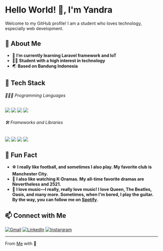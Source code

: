 # Hello World! 👋, I'm Yandra

Welcome to my GitHub profile! I am a student who loves technology, especially web development.

## 🚀 About Me
- 🌱 **I’m currently learning Laravel framework and IoT**
- 🧑🏻 **Student with a high interest in technology**
- 🌏 **Based on Bandung Indonesia**

## 🔧 Tech Stack
###### 👨🏻‍💻 Programming Languages
<img src="https://img.shields.io/badge/HTML5-E34F26?style=for-the-badge&logo=html5&logoColor=white" /> 
<img src="https://img.shields.io/badge/CSS3-1572B6?style=for-the-badge&logo=css3&logoColor=white
s" /> 
<img src="https://img.shields.io/badge/JavaScript-323330?style=for-the-badge&logo=javascript&logoColor=F7DF1E"/> 
<img src="https://img.shields.io/badge/PHP-777BB4?style=for-the-badge&logo=php&logoColor=white
"/> 

###### 🛠 Frameworks and Libraries
<img src="https://img.shields.io/badge/Codeigniter-EF4223?style=for-the-badge&logo=codeigniter&logoColor=white"/> 
<img src="https://img.shields.io/badge/Bootstrap-563D7C?style=for-the-badge&logo=bootstrap&logoColor=white"/> 
<img src="https://img.shields.io/badge/Chart%20js-FF6384?style=for-the-badge&logo=chartdotjs&logoColor=white"/>
<img src="https://img.shields.io/badge/Font_Awesome-339AF0?style=for-the-badge&logo=fontawesome&logoColor=white"/> 


## 🌻 Fun Fact
- ⚽️ **I really like football, and sometimes I also play. My favorite club is Manchester City.**
- 🦋 **I also like watching K-Dramas. My all-time favorite dramas are Nevertheless and 2521.**
- 🎸 **I love music—I really, really love music! I love Queen, The Beatles, Oasis, and many more. Sometimes, when I'm bored, I play the guitar. By the way, you can follow me on [Spotify](https://open.spotify.com/user/31ue7gnqj7fyiovbwy4scbwkb7sm?si=ac8cbf4fe99840f2).** 

## 📫 Connect with Me
[![Gmail](https://img.shields.io/badge/Gmail-D14836?style=for-the-badge&logo=gmail&logoColor=white)](mailto:yandrajafarsidiq8@gmail.com) [![LinkedIn]( https://img.shields.io/badge/LinkedIn-0077B5?style=for-the-badge&logo=linkedin&logoColor=white)](https://id.linkedin.com/in/yandra-jafar-sidiq-714770352) [![Instargram](
https://img.shields.io/badge/Instagram-E4405F?style=for-the-badge&logo=instagram&logoColor=white)](https://www.instagram.com/y.jafarsidiq) 

---

From [Me](https://github.com/yandrajs) with 💙